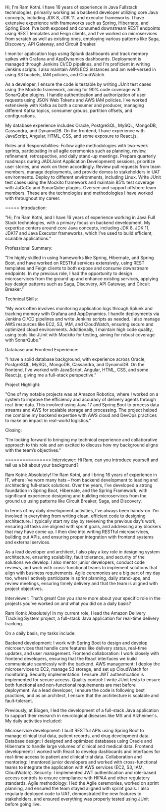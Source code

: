 Hi, I'm Ram Kotni. I have 16 years of experience in Java Fullstack technologies, primarily working as a backend developer utilizing core Java concepts, including JDK 8, JDK 11, and executor frameworks. I have extensive experience with frameworks such as Spring, Hibernate, and Spring Boot. I've both exposed and consumed downstream REST endpoints using REST templates and Feign clients, and I've worked on microservices from scratch as well as existing ones, employing various patterns like Saga, Discovery, API Gateway, and Circuit Breaker.

I monitor application logs using Splunk dashboards and track memory spikes with Grafana and AppDynamics dashboards. Deployment is managed through Jenkins CI/CD pipelines, and I'm proficient in writing Jenkins scripts. I also maintain AWS EC2 instances and am well-versed in using S3 buckets, IAM policies, and CloudWatch.

As a developer, I ensure the code is testable by writing JUnit test cases using the Mockito framework, aiming for 90% code coverage with SonarQube plugins. I handle authentication and authorization of user requests using JSON Web Tokens and AWS IAM policies. I've worked extensively with Kafka as both a consumer and producer, managing different Kafka topics, consumer groups, partition offsets, and configurations.

My database experience includes Oracle, PostgreSQL, MySQL, MongoDB, Cassandra, and DynamoDB. On the frontend, I have experience with JavaScript, Angular, HTML, CSS, and some exposure to React.js.

Roles and Responsibilities:
Follow agile methodologies with two-week sprints, participating in all agile ceremonies such as planning, review, refinement, retrospective, and daily stand-up meetings.
Prepare quarterly roadmaps during JAD(Joint Application Development) sessions, prioritize user stories, and work on them accordingly.
Review pull requests from team members, manage deployments, and provide demos to stakeholders in UAT environments.
Deploy to different environments, including Linux.
Write JUnit test cases using the Mockito framework and maintain 85% test coverage with JaCoCo and SonarQube plugins.
Oversee and support offshore team members.
These are the technologies and methodologies I have worked with throughout my career.

=====
Introduction:

"Hi, I'm Ram Kotni, and I have 16 years of experience working in Java Full Stack technologies, with a primary focus on backend development. My expertise centers around core Java concepts, including JDK 8, JDK 11, JDK17 and Java Executor frameworks, which I've used to build efficient, scalable applications."

Professional Summary:

"I’m highly skilled in using frameworks like Spring, Hibernate, and Spring Boot, and have worked on RESTful services extensively, using REST templates and Feign clients to both expose and consume downstream endpoints. In my previous role, I had the opportunity to design microservices from the ground up and enhance existing services, applying key design patterns such as Saga, Discovery, API Gateway, and Circuit Breaker."

Technical Skills:

"My work often involves monitoring application logs through Splunk and tracking memory with Grafana and AppDynamics. I handle deployments via Jenkins CI/CD pipelines and write Jenkins scripts as needed. I also manage AWS resources like EC2, S3, IAM, and CloudWatch, ensuring secure and optimized cloud environments. Additionally, I maintain high code quality, using tools like JUnit with Mockito for testing, aiming for robust coverage with SonarQube."

Database and Frontend Experience:

"I have a solid database background, with experience across Oracle, PostgreSQL, MySQL, MongoDB, Cassandra, and DynamoDB. On the frontend, I’ve worked with JavaScript, Angular, HTML, CSS, and some React.js, giving me a full-stack perspective."

Project Highlight:

"One of my notable projects was at Amazon Robotics, where I worked on a system to improve the efficiency and accuracy of delivery agents through real-time data. This involved using Java 17 and Spring Boot to process data streams and AWS for scalable storage and processing. The project helped me combine my backend expertise with AWS cloud and DevOps practices to make an impact in real-world logistics."

Closing:

"I’m looking forward to bringing my technical experience and collaborative approach to this role and am excited to discuss how my background aligns with the team’s objectives."

================
Interviewer: Hi Ram, can you introduce yourself and tell us a bit about your background?

Ram Kotni: Absolutely! I’m Ram Kotni, and I bring 16 years of experience in IT, where I’ve worn many hats – from backend development to leading and architecting full-stack solutions. Over the years, I’ve developed a strong foundation in Spring Boot, Hibernate, and the Spring Framework, with significant experience designing and building microservices from the ground up using patterns like Circuit Breaker, Saga, and Discovery.

In terms of my daily development activities, I’ve always been hands-on. I’m involved in everything from writing clean, efficient code to designing architecture. I typically start my day by reviewing the previous day’s work, ensuring all tasks are aligned with sprint goals, and addressing any blockers that may have come up. I then dive into writing RESTful microservices, building out APIs, and ensuring proper integration with frontend systems and external services.

As a lead developer and architect, I also play a key role in designing system architecture, ensuring scalability, fault tolerance, and security of the solutions we develop. I also mentor junior developers, conduct code reviews, and work with cross-functional teams to implement solutions that align with business requirements. Agile ceremonies are a big part of my day too, where I actively participate in sprint planning, daily stand-ups, and review meetings, ensuring timely delivery and that the team is aligned with project objectives.

Interviewer: That’s great! Can you share more about your specific role in the projects you’ve worked on and what you did on a daily basis?

Ram Kotni: Absolutely! In my current role, I lead the Amazon Delivery Tracking System project, a full-stack Java application for real-time delivery tracking.

On a daily basis, my tasks include:

Backend development: I work with Spring Boot to design and develop microservices that handle core features like delivery status, real-time updates, and user management.
Frontend collaboration: I work closely with frontend developers, ensuring that the React interfaces we build communicate seamlessly with the backend.
AWS management: I deploy the microservices to EC2, manage S3 storage, and set up CloudWatch for monitoring.
Security implementation: I ensure JWT authentication is implemented for secure access.
Quality control: I write JUnit tests to ensure both functional and non-functional requirements are met before deployment.
As a lead developer, I ensure the code is following best practices, and as an architect, I ensure that the architecture is scalable and fault-tolerant.

Previously, at Biogen, I led the development of a full-stack Java application to support their research in neurological diseases like MS and Alzheimer's. My daily activities included:

Microservice development: I built RESTful APIs using Spring Boot to manage clinical trial data, patient records, and drug development data.
Database design: I designed and optimized databases using Oracle and Hibernate to handle large volumes of clinical and medical data.
Frontend development: I worked with React to develop dashboards and interfaces for real-time access to patient and clinical trial data.
Collaboration and mentoring: I mentored junior developers and worked with cross-functional teams to integrate the application with AWS services (EC2, S3, IAM, CloudWatch).
Security: I implemented JWT authentication and role-based access controls to ensure compliance with HIPAA and other regulatory standards.
Agile methodology: I led the Agile ceremonies, worked on sprint planning, and ensured the team stayed aligned with sprint goals.
I also regularly deployed code to UAT, demonstrated the new features to stakeholders, and ensured everything was properly tested using JUnit before going live.

